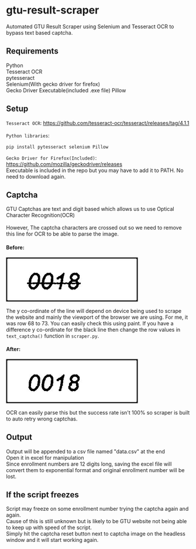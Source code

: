 # gtu-result-scraper
Automated GTU Result Scraper using Selenium and Tesseract OCR to bypass text based captcha.

## Requirements
Python<br/>
Tesseract OCR<br/> 
pytesseract<br/>
Selenium(With gecko driver for firefox)<br/>
Gecko Driver Executable(included .exe file)
Pillow<br/>

## Setup
`Tesseract OCR`: https://github.com/tesseract-ocr/tesseract/releases/tag/4.1.1 <br/><br/>
`Python libraries`:
```
pip install pytesseract selenium Pillow
```
`Gecko Driver for Firefox(Included)`: https://github.com/mozilla/geckodriver/releases<br/>
Executable is included in the repo but you may have to add it to PATH. No need to download again.

## Captcha
GTU Captchas are text and digit based which allows us to use Optical Character Recognition(OCR) <br/><br/>
However, The captcha characters are crossed out so we need to remove this line for OCR to be able to parse the image.<br/>

#### Before:
![Before](/before.jpg "Before line is removed")

The y co-ordinate of the line will depend on device being used to scrape the website and mainly the viewport of the browser we are using. For me, it was row 68 to 73. You can easily check this using paint. If you have a difference y co-ordinate for the black line then change the row values in `text_captcha()` function in `scraper.py`.
#### After:
![After](/after.jpg "After line is removed")

OCR can easily parse this but the success rate isn't 100% so scraper is built to auto retry wrong captchas.

## Output
Output will be appended to a csv file named "data.csv" at the end <br/>
Open it in excel for manipulation<br/>
Since enrollment numbers are 12 digits long, saving the excel file will convert them to exponential format and original enrollment number will be lost.

## If the script freezes
Script may freeze on some enrollment number trying the captcha again and again.<br/>
Cause of this is still unknown but is likely to be GTU website not being able to keep up with speed of the script.<br/>
Simply hit the captcha reset button next to captcha image on the headless window and it will start working again.<br/>
